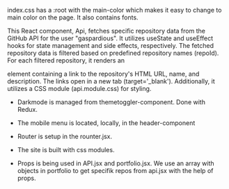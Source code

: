 

index.css has a :root with the main-color which makes it easy to change to main color on the page. It also contains fonts. 

This React component, Api, fetches specific repository data from the GitHub API for the user "gaspardious". It utilizes useState and useEffect hooks for state management and side effects, respectively. The fetched repository data is filtered based on predefined repository names (repoId). For each filtered repository, it renders an <article> element containing a link to the repository's HTML URL, name, and description. The links open in a new tab (target='_blank'). Additionally, it utilizes a CSS module (api.module.css) for styling.

- Darkmode is managed from themetoggler-component. Done with Redux. 

- The mobile menu is located, locally, in the header-component

- Router is setup in the rounter.jsx. 

- The site is built with css modules. 

- Props is being used in API.jsx and portfolio.jsx. We use an array with objects in portfolio to get specifik repos from api.jsx with the help of props. 